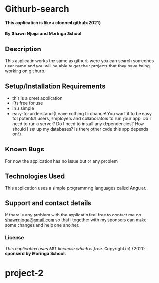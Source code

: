 # Githurb-search
#### This application is like a clonned github{2021}
#### By **Shawn Njoga and Moringa School**
## Description
This applicatin works the same as githurb were you can search someones user name and you will be able to get their projects that they have being working on git hurb. 
## Setup/Installation Requirements
* this is a greet application
* I`ts free for use
* in a simple
* easy-to-understand
{Leave nothing to chance! You want it to be easy for potential users, employers and collaborators to run your app. Do I need to run a server? Do I need to install any dependencies? How should I set up my databases? Is there other code this app depends on?}
## Known Bugs
For now the application has no issue but or any problem
## Technologies Used
This application uses a simple programming languages called Angular..
## Support and contact details
If there is any problem with the applicatin feel free to contact me on shawnnjoga@gmail.com so that i together with my sponsers can make some changes and help one another.
### License
*This application uses MIT lincence which is free.*
Copyright (c) {2021} **sponserd by Moringa School.**
  
# project-2